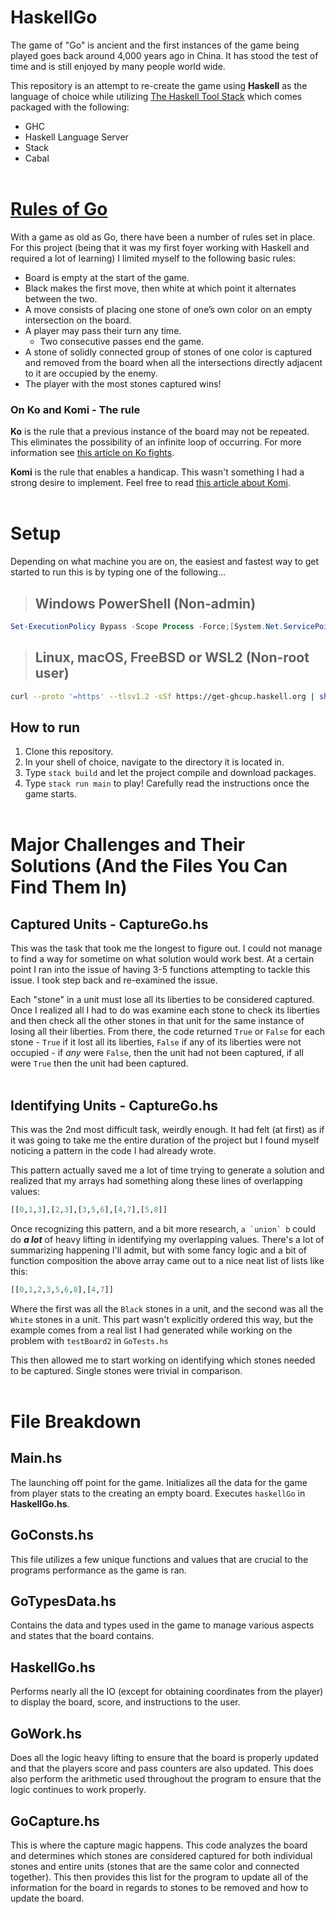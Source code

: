 # HaskellGo
The game of "Go" is ancient and the first instances of the game being played
goes back around 4,000 years ago in China. It has stood the test of time and
is still enjoyed by many people world wide.

This repository is an attempt to re-create the game using **Haskell** as the
language of choice while utilizing 
[The Haskell Tool Stack](https://docs.haskellstack.org/en/stable/) which comes
packaged with the following:
 
 - GHC
 - Haskell Language Server
 - Stack
 - Cabal
<br></br>


# [Rules of Go](https://en.wikipedia.org/wiki/Rules_of_Go)
With a game as old as Go, there have been a number of rules set in place. For
this project (being that it was my first foyer working with Haskell and required
a lot of learning) I limited myself to the following basic rules:

- Board is empty at the start of the game.
- Black makes the first move, then white at which point it alternates between the two.
- A move consists of placing one stone of one’s own color on an empty intersection on the board.
- A player may pass their turn any time.
  - Two consecutive passes end the game.
- A stone of solidly connected group of stones of one color is captured and 
  removed from the board when all the intersections directly adjacent to it are 
  occupied by the enemy.
- The player with the most stones captured wins!


### On Ko and Komi - The rule 
**Ko** is the rule that a previous instance of the board may not be repeated.
This eliminates the possibility of an infinite loop of occurring. For more
information see 
[this article on Ko fights](https://en.wikipedia.org/wiki/Ko_fight).

**Komi** is the rule that enables a handicap. This wasn't something I had a
strong desire to implement. Feel free to read 
[this article about Komi](https://en.wikipedia.org/wiki/Komi_(Go)).
<br></br>


# Setup
Depending on what machine you are on, the easiest and fastest way to get started
to run this is by typing one of the following...
> ## Windows PowerShell (Non-admin)
```PowerShell
Set-ExecutionPolicy Bypass -Scope Process -Force;[System.Net.ServicePointManager]::SecurityProtocol = [System.Net.ServicePointManager]::SecurityProtocol -bor 3072; try { Invoke-Command -ScriptBlock ([ScriptBlock]::Create((Invoke-WebRequest https://www.haskell.org/ghcup/sh/bootstrap-haskell.ps1 -UseBasicParsing))) -ArgumentList $true } catch { Write-Error $_ }
```
> ## Linux, macOS, FreeBSD or WSL2 (Non-root user)
```Bash
curl --proto '=https' --tlsv1.2 -sSf https://get-ghcup.haskell.org | sh
```

## How to run

1. Clone this repository.
2. In your shell of choice, navigate to the directory it is located in.
3. Type `stack build` and let the project compile and download packages.
4. Type `stack run main` to play! Carefully read the instructions once the game
   starts.
<br></br>


# Major Challenges and Their Solutions (And the Files You Can Find Them In)
## Captured Units - CaptureGo.hs
This was the task that took me the longest to figure out. I could not manage to
find a way for sometime on what solution would work best. At a certain point I
ran into the issue of having 3-5 functions attempting to tackle this issue. I
took step back and re-examined the issue. 

Each "stone" in a unit must lose all its liberties to be considered captured.
Once I realized all I had to do was examine each stone to check its liberties
and then check all the other stones in that unit for the same instance of losing
all their liberties. From there, the code returned `True` or `False` for each
stone - `True` if it lost all its liberties, `False` if any of its liberties
were not occupied - if *any* were `False`, then the unit had not been captured,
if all were `True` then the unit had been captured.
<br></br>

## Identifying Units - CaptureGo.hs
This was the 2nd most difficult task, weirdly enough. It had felt (at first) as
if it was going to take me the entire duration of the project but I found myself
noticing a pattern in the code I had already wrote.

This pattern actually saved me a lot of time trying to generate a solution and
realized that my arrays had something along these lines of overlapping values:
```Haskell
[[0,1,3],[2,3],[3,5,6],[4,7],[5,8]]
```
Once recognizing this pattern, and a bit more research, ```` a `union` b ````
could do ***a lot*** of heavy lifting in identifying my overlapping values.
There's a lot of summarizing happening I'll admit, but with some fancy logic
and a bit of function composition the above array came out to a nice neat list
of lists like this:

```Haskell
[[0,1,2,3,5,6,8],[4,7]]
```
Where the first was all the `Black` stones in a unit, and the second was all the
`White` stones in a unit. This part wasn't explicitly ordered this way, but the
example comes from a real list I had generated while working on the problem with
`testBoard2` in `GoTests.hs`

This then allowed me to start working on identifying which stones needed to be
captured. Single stones were trivial in comparison.
<br></br>

# File Breakdown
## Main.hs
The launching off point for the game. Initializes all the data for the game from
player stats to the creating an empty board. Executes `haskellGo` 
in **HaskellGo.hs**.

## GoConsts.hs
This file utilizes a few unique functions and values that are crucial to the
programs performance as the game is ran.

## GoTypesData.hs
Contains the data and types used in the game to manage various aspects and
states that the board contains.

## HaskellGo.hs
Performs nearly all the IO (except for obtaining coordinates from the player)
to display the board, score, and instructions to the user.

## GoWork.hs
Does all the logic heavy lifting to ensure that the board is properly updated
and that the players score and pass counters are also updated. This does also
perform the arithmetic used throughout the program to ensure that the logic
continues to work properly.

## GoCapture.hs
This is where the capture magic happens. This code analyzes the board and
determines which stones are considered captured for both individual stones and
entire units (stones that are the same color and connected together). This then
provides this list for the program to update all of the information for the
board in regards to stones to be removed and how to update the board.